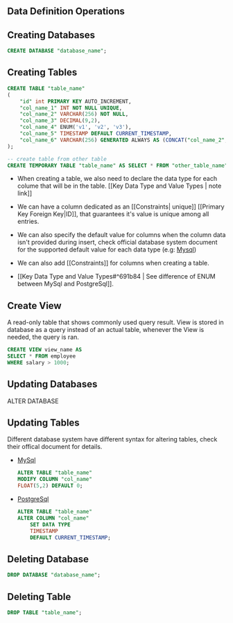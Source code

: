 ## Data Definition Operations

## Creating Databases
```sql
CREATE DATABASE "database_name";
```


## Creating Tables
```sql
CREATE TABLE "table_name"
(
	"id" int PRIMARY KEY AUTO_INCREMENT,
	"col_name_1" INT NOT NULL UNIQUE,
	"col_name_2" VARCHAR(256) NOT NULL,
	"col_name_3" DECIMAL(9,2),
	"col_name_4" ENUM('v1', 'v2', 'v3'),
	"col_name_5" TIMESTAMP DEFAULT CURRENT_TIMESTAMP,
	"col_name_6" VARCHAR(256) GENERATED ALWAYS AS (CONCAT("col_name_2","something"))
);
```

```sql
-- create table from other table
CREATE TEMPORARY TABLE "table_name" AS SELECT * FROM "other_table_name";
```

- When creating a table, we also need to declare the data type for each colume that will be in the table. [[Key Data Type and Value Types | note link]] 

- We can have a column dedicated as an [[Constraints| unique]] [[Primary Key Foreign Key|ID]], that guarantees it's value is unique among all entries.

- We can also specify the default value for columns when the column data isn't provided during insert, check official database system document for the supported default value for each data type (e.g: [Mysql](https://dev.mysql.com/doc/refman/8.0/en/timestamp-initialization.html#:~:text=TIMESTAMP%20has%20a%20default%20of,case%20the%20default%20is%20NULL%20.))

- We can also add [[Constraints]] for columns when creating a table.

-  [[Key Data Type and Value Types#^691b84 | See difference of ENUM between MySql and PostgreSql]].
 
 
 
 ## Create View
 A read-only table that shows commonly used query result.
 View is stored in database as a query instead of an actual table, whenever the View is needed, the query is ran.
 ```sql
 CREATE VIEW view_name AS
 SELECT * FROM employee
 WHERE salary > 1000;
 ```

## Updating Databases
ALTER DATABASE
## Updating Tables
Different database system have different syntax for altering tables, check their offical document for details.
- [MySql](https://dev.mysql.com/doc/refman/8.0/en/alter-table.html)
	```sql
	ALTER TABLE "table_name"
	MODIFY COLUMN "col_name"
	FLOAT(5,2) DEFAULT 0;
	```
- [PostgreSql](https://www.postgresql.org/docs/current/sql-altertable.html)
	```sql
	ALTER TABLE "table_name"
	ALTER COLUMN "col_name" 
		SET DATA TYPE
		TIMESTAMP 
		DEFAULT CURRENT_TIMESTAMP;
	```

## Deleting Database
```sql
DROP DATABASE "database_name";
```

## Deleting Table
```sql
DROP TABLE "table_name";
```